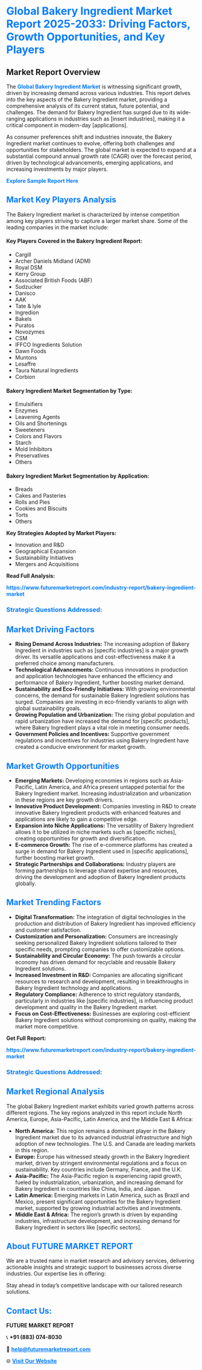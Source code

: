 <h1 style="color: #007BFF;">Global Bakery Ingredient Market Report 2025-2033: Driving Factors, Growth Opportunities, and Key Players</h1>

<section id="overview">
<h2>Market Report Overview</h2>
<p>The <a href="https://www.futuremarketreport.com/industry-report/bakery-ingredient-market" style="color: #007BFF; text-decoration: none;"><strong>Global Bakery Ingredient Market</strong></a> is witnessing significant growth, driven by increasing demand across various industries. This report delves into the key aspects of the Bakery Ingredient market, providing a comprehensive analysis of its current status, future potential, and challenges. The demand for Bakery Ingredient has surged due to its wide-ranging applications in industries such as [insert industries], making it a critical component in modern-day [applications].</p>
<p>As consumer preferences shift and industries innovate, the Bakery Ingredient market continues to evolve, offering both challenges and opportunities for stakeholders. The global market is expected to expand at a substantial compound annual growth rate (CAGR) over the forecast period, driven by technological advancements, emerging applications, and increasing investments by major players.</p>
</section>

<section id="overview">
<p><a href="https://www.futuremarketreport.com/request-sample/reportId=102082" style="color: #007BFF; text-decoration: none;"><strong>Explore Sample Report Here</strong></a></p>
</section>

<section id="key-players">
<h2 style="color: #007BFF;">Market Key Players Analysis</h2>
<p>The Bakery Ingredient market is characterized by intense competition among key players striving to capture a larger market share. Some of the leading companies in the market include:</p>
<h4>Key Players Covered in the Bakery Ingredient Report:</h4>
<ul><li>Cargill</li><li>Archer Daniels Midland (ADM)</li><li>Royal DSM</li><li>Kerry Group</li><li>Associated British Foods (ABF)</li><li>Sudzucker</li><li>Danisco</li><li>AAK</li><li>Tate &amp; lyle</li><li>Ingredion</li><li>Bakels</li><li>Puratos</li><li>Novozymes</li><li>CSM</li><li>IFFCO Ingredients Solution</li><li>Dawn Foods</li><li>Muntons</li><li>Lesaffre</li><li>Taura Natural Ingredients</li><li>Corbion</li></ul>
<h4>Bakery Ingredient Market Segmentation by Type:</h4>
<ul><li>Emulsifiers</li><li>Enzymes</li><li>Leavening Agents</li><li>Oils and Shortenings</li><li>Sweeteners</li><li>Colors and Flavors</li><li>Starch</li><li>Mold Inhibitors</li><li>Preservatives</li><li>Others</li></ul>

<h4>Bakery Ingredient Market Segmentation by Application:</h4>
<ul><li>Breads</li><li>Cakes and Pasteries</li><li>Rolls and Pies</li><li>Cookies and Biscuits</li><li>Torts</li><li>Others</li></ul>
<p><strong>Key Strategies Adopted by Market Players:</strong></p>
<ul>
<li>Innovation and R&D</li>
<li>Geographical Expansion</li>
<li>Sustainability Initiatives</li>
<li>Mergers and Acquisitions</li>
</ul>
</section>

<section>
<p><strong>Read Full Analysis: </strong></p><a href="https://www.futuremarketreport.com/industry-report/bakery-ingredient-market" style="color: #007BFF; text-decoration: none;"><strong>https://www.futuremarketreport.com/industry-report/bakery-ingredient-market</strong></a>
<h3 style="color: #007BFF;">Strategic Questions Addressed:</h3>
</section>

<section id="driving-factors">
<h2 style="color: #007BFF;">Market Driving Factors</h2>
<ul>
<li><strong>Rising Demand Across Industries:</strong> The increasing adoption of Bakery Ingredient in industries such as [specific industries] is a major growth driver. Its versatile applications and cost-effectiveness make it a preferred choice among manufacturers.</li>
<li><strong>Technological Advancements:</strong> Continuous innovations in production and application technologies have enhanced the efficiency and performance of Bakery Ingredient, further boosting market demand.</li>
<li><strong>Sustainability and Eco-Friendly Initiatives:</strong> With growing environmental concerns, the demand for sustainable Bakery Ingredient solutions has surged. Companies are investing in eco-friendly variants to align with global sustainability goals.</li>
<li><strong>Growing Population and Urbanization:</strong> The rising global population and rapid urbanization have increased the demand for [specific products], where Bakery Ingredient plays a vital role in meeting consumer needs.</li>
<li><strong>Government Policies and Incentives:</strong> Supportive government regulations and incentives for industries using Bakery Ingredient have created a conducive environment for market growth.</li>
</ul>
</section>

<section id="growth-opportunities">
<h2 style="color: #007BFF;">Market Growth Opportunities</h2>
<ul>
<li><strong>Emerging Markets:</strong> Developing economies in regions such as Asia-Pacific, Latin America, and Africa present untapped potential for the Bakery Ingredient market. Increasing industrialization and urbanization in these regions are key growth drivers.</li>
<li><strong>Innovative Product Development:</strong> Companies investing in R&D to create innovative Bakery Ingredient products with enhanced features and applications are likely to gain a competitive edge.</li>
<li><strong>Expansion into Niche Applications:</strong> The versatility of Bakery Ingredient allows it to be utilized in niche markets such as [specific niches], creating opportunities for growth and diversification.</li>
<li><strong>E-commerce Growth:</strong> The rise of e-commerce platforms has created a surge in demand for Bakery Ingredient used in [specific applications], further boosting market growth.</li>
<li><strong>Strategic Partnerships and Collaborations:</strong> Industry players are forming partnerships to leverage shared expertise and resources, driving the development and adoption of Bakery Ingredient products globally.</li>
</ul>
</section>

<section id="trending-factors">
<h2 style="color: #007BFF;">Market Trending Factors</h2>
<ul>
<li><strong>Digital Transformation:</strong> The integration of digital technologies in the production and distribution of Bakery Ingredient has improved efficiency and customer satisfaction.</li>
<li><strong>Customization and Personalization:</strong> Consumers are increasingly seeking personalized Bakery Ingredient solutions tailored to their specific needs, prompting companies to offer customizable options.</li>
<li><strong>Sustainability and Circular Economy:</strong> The push towards a circular economy has driven demand for recyclable and reusable Bakery Ingredient solutions.</li>
<li><strong>Increased Investment in R&D:</strong> Companies are allocating significant resources to research and development, resulting in breakthroughs in Bakery Ingredient technology and applications.</li>
<li><strong>Regulatory Compliance:</strong> Adherence to strict regulatory standards, particularly in industries like [specific industries], is influencing product development and quality in the Bakery Ingredient market.</li>
<li><strong>Focus on Cost-Effectiveness:</strong> Businesses are exploring cost-efficient Bakery Ingredient solutions without compromising on quality, making the market more competitive.</li>
</ul>
</section>

<section>
<p><strong>Get Full Report: </strong></p><a href="https://www.futuremarketreport.com/industry-report/bakery-ingredient-market" style="color: #007BFF; text-decoration: none;"><strong>https://www.futuremarketreport.com/industry-report/bakery-ingredient-market</strong></a>
<h3 style="color: #007BFF;">Strategic Questions Addressed:</h3>
</section>


<section id="regional-analysis">
<h2 style="color: #007BFF;">Market Regional Analysis</h2>
<p>The global Bakery Ingredient market exhibits varied growth patterns across different regions. The key regions analyzed in this report include North America, Europe, Asia-Pacific, Latin America, and the Middle East & Africa:</p>
<ul>
<li><strong>North America:</strong> This region remains a dominant player in the Bakery Ingredient market due to its advanced industrial infrastructure and high adoption of new technologies. The U.S. and Canada are leading markets in this region.</li>
<li><strong>Europe:</strong> Europe has witnessed steady growth in the Bakery Ingredient market, driven by stringent environmental regulations and a focus on sustainability. Key countries include Germany, France, and the U.K.</li>
<li><strong>Asia-Pacific:</strong> The Asia-Pacific region is experiencing rapid growth, fueled by industrialization, urbanization, and increasing demand for Bakery Ingredient in countries like China, India, and Japan.</li>
<li><strong>Latin America:</strong> Emerging markets in Latin America, such as Brazil and Mexico, present significant opportunities for the Bakery Ingredient market, supported by growing industrial activities and investments.</li>
<li><strong>Middle East & Africa:</strong> The region’s growth is driven by expanding industries, infrastructure development, and increasing demand for Bakery Ingredient in sectors like [specific sectors].</li>
</ul>
</section>

<footer>
<h2 style="color: #007BFF;">About FUTURE MARKET REPORT</h2>
<p>We are a trusted name in market research and advisory services, delivering actionable insights and strategic support to businesses across diverse industries. Our expertise lies in offering:</p>

<p>Stay ahead in today’s competitive landscape with our tailored research solutions.</p>

<h2 style="color: #007BFF;">Contact Us:</h2>
<p><strong>FUTURE MARKET REPORT</strong></p>
<p>📞 <strong>+91 (883) 074-8030</strong></p>
<p>📧 <strong><a href="mailto:help@futuremarketreport.com" style="color: #007BFF;">help@futuremarketreport.com</a></strong></p>
<p>🌐 <strong><a href="https://www.futuremarketreport.com/" style="color: #007BFF;">Visit Our Website</a></strong></p>
</footer>